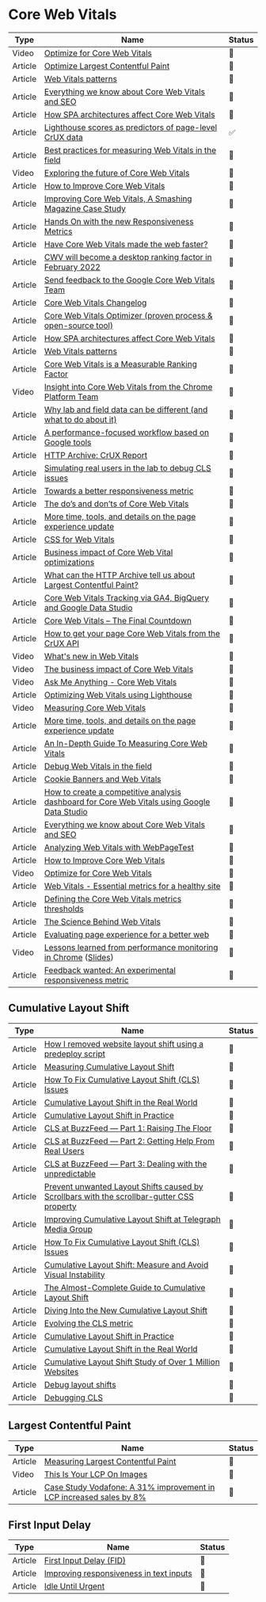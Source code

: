 # Core Web Vitals

| Type    | Name                                                                                                                                                                                                 | Status             |
| ------- | ---------------------------------------------------------------------------------------------------------------------------------------------------------------------------------------------------- | ------------------ |
| Video   | [Optimize for Core Web Vitals](https://www.youtube.com/watch?v=AQqFZ5t8uNc&ab_channel=GoogleChromeDevelopers)                                                                                        | 🎥                 |
| Article | [Optimize Largest Contentful Paint](https://web.dev/optimize-lcp/)                                                                                                                                   | 📑                 |
| Article | [Web Vitals patterns](web.dev/patterns/web-vitals-patterns)                                                                                                                                          | 📑                 |
| Article | [Everything we know about Core Web Vitals and SEO](https://simonhearne.com/2021/core-web-vitals-seo)                                                                                                 | 📑                 |
| Article | [How SPA architectures affect Core Web Vitals](https://web.dev/vitals-spa-faq)                                                                                                                       | 📑                 |
| Article | [Lighthouse scores as predictors of page-level CrUX data](https://discuss.httparchive.org/t/lighthouse-scores-as-predictors-of-page-level-crux-data/2232)                                            | :white_check_mark: |
| Article | [Best practices for measuring Web Vitals in the field](https://web.dev/vitals-field-measurement-best-practices/)                                                                                     | 📑                 |
| Video   | [Exploring the future of Core Web Vitals](https://www.youtube.com/watch?v=iNfz9tg-wyg)                                                                                                               | 📑                 |
| Article | [How to Improve Core Web Vitals](https://simonhearne.com/2020/core-web-vitals)                                                                                                                       | 📑                 |
| Article | [Improving Core Web Vitals, A Smashing Magazine Case Study](https://www.smashingmagazine.com/2021/12/core-web-vitals-case-study-smashing-magazine)                                                   | :bookmark_tabs:    |
| Article | [Hands On with the new Responsiveness Metrics](https://calendar.perfplanet.com/2021/hands-on-with-the-new-responsiveness-metrics)                                                                    | :bookmark_tabs:    |
| Article | [Have Core Web Vitals made the web faster?](https://calendar.perfplanet.com/2021/have-core-web-vitals-made-the-web-faster)                                                                           | :bookmark_tabs:    |
| Article | [CWV will become a desktop ranking factor in February 2022](https://developers.google.com/search/blog/2021/11/bringing-page-experience-to-desktop)                                                   | :bookmark_tabs:    |
| Article | [Send feedback to the Google Core Web Vitals Team](https://groups.google.com/g/web-vitals-feedback)                                                                                                  | :bookmark_tabs:    |
| Article | [Core Web Vitals Changelog](https://chromium.googlesource.com/chromium/src/+/refs/heads/main/docs/speed/metrics_changelog/README.md)                                                                 | :bookmark_tabs:    |
| Article | [Core Web Vitals Optimizer (proven process & open-source tool)](https://github.com/fabkrum/core-web-vitals-optimizer/blob/main/README.md)                                                            | :bookmark_tabs:    |
| Article | [How SPA architectures affect Core Web Vitals](https://web.dev/vitals-spa-faq)                                                                                                                       | :bookmark_tabs:    |
| Article | [Web Vitals patterns](https://web.dev/patterns/web-vitals-patterns)                                                                                                                                  | :bookmark_tabs:    |
| Article | [Core Web Vitals is a Measurable Ranking Factor](https://www.sistrix.com/blog/core-web-vitals-is-a-measurable-ranking-factor)                                                                        | :bookmark_tabs:    |
| Video   | [Insight into Core Web Vitals from the Chrome Platform Team](https://www.youtube.com/watch?v=CcHCbFhx2UM)                                                                                            | :bookmark_tabs:    |
| Article | [Why lab and field data can be different (and what to do about it)](https://web.dev/lab-and-field-data-differences)                                                                                  | :bookmark_tabs:    |
| Article | [A performance-focused workflow based on Google tools](https://web.dev/vitals-tools-workflow)                                                                                                        | :bookmark_tabs:    |
| Article | [HTTP Archive: CrUX Report](https://httparchive.org/reports/chrome-ux-report)                                                                                                                        | :bookmark_tabs:    |
| Article | [Simulating real users in the lab to debug CLS issues](https://dev.to/rick_viscomi/simulating-real-users-in-the-lab-to-debug-cls-issues-3hnp)                                                        | :bookmark_tabs:    |
| Article | [Towards a better responsiveness metric](https://web.dev/better-responsiveness-metric)                                                                                                               | :bookmark_tabs:    |
| Article | [The do’s and don’ts of Core Web Vitals](https://contentsquare.com/blog/the-dos-and-donts-of-core-web-vitals-with-iprospect)                                                                         | :bookmark_tabs:    |
| Article | [More time, tools, and details on the page experience update](https://developers.google.com/search/blog/2021/04/more-details-page-experience)                                                        | :bookmark_tabs:    |
| Article | [CSS for Web Vitals](https://web.dev/css-web-vitals)                                                                                                                                                 | :bookmark_tabs:    |
| Article | [Business impact of Core Web Vital optimizations](https://wpostats.com/tags/core%20web%20vitals)                                                                                                     | :bookmark_tabs:    |
| Article | [What can the HTTP Archive tell us about Largest Contentful Paint?](https://paulcalvano.com/2021-06-07-lcp-httparchive)                                                                              | :bookmark_tabs:    |
| Article | [Core Web Vitals Tracking via GA4, BigQuery and Google Data Studio](https://bigcommerce.websiteadvantage.com.au/core-web-vitals-ga4-bigquery-data-studio)                                            | :bookmark_tabs:    |
| Article | [Core Web Vitals – The Final Countdown](https://www.netcentric.biz/insights/2021/05/core-web-vitals.html)                                                                                            | :bookmark_tabs:    |
| Article | [How to get your page Core Web Vitals from the CrUX API](https://github.com/fabkrum/web-performance-resources/blob/master/crux-page-data.md)                                                         | :bookmark_tabs:    |
| Video   | [What's new in Web Vitals](https://www.youtube.com/watch?v=XxvHY4wC8Co)                                                                                                                              | :bookmark_tabs:    |
| Video   | [The business impact of Core Web Vitals](http://youtube.com/watch?v=nPmAE0YjGK0)                                                                                                                     | :bookmark_tabs:    |
| Video   | [Ask Me Anything - Core Web Vitals](https://www.youtube.com/watch?v=HWm6WNkHs90&t=615s)                                                                                                              | :bookmark_tabs:    |
| Article | [Optimizing Web Vitals using Lighthouse](https://web.dev/optimize-vitals-lighthouse)                                                                                                                 | :bookmark_tabs:    |
| Video   | [Measuring Core Web Vitals](https://www.youtube.com/watch?v=9RpREJjoeRI)                                                                                                                             | :bookmark_tabs:    |
| Article | [More time, tools, and details on the page experience update](https://developers.google.com/search/blog/2021/04/more-details-page-experience)                                                        | :bookmark_tabs:    |
| Article | [An In-Depth Guide To Measuring Core Web Vitals](https://www.smashingmagazine.com/2021/04/complete-guide-measure-core-web-vitals)                                                                    | :bookmark_tabs:    |
| Article | [Debug Web Vitals in the field](https://web.dev/debug-web-vitals-in-the-field)                                                                                                                       | :bookmark_tabs:    |
| Article | [Cookie Banners and Web Vitals](https://blr.design/blog/cookie-banner-web-vitals)                                                                                                                    | :bookmark_tabs:    |
| Article | [How to create a competitive analysis dashboard for Core Web Vitals using Google Data Studio](https://www.deepcrawl.com/blog/best-practice/cmpetitive-analysis-core-web-vitals-google-data-studio)   | :bookmark_tabs:    |
| Article | [Everything we know about Core Web Vitals and SEO](https://simonhearne.com/2021/core-web-vitals-seo)                                                                                                 | :bookmark_tabs:    |
| Article | [Analyzing Web Vitals with WebPageTest](https://calendar.perfplanet.com/2020/analyzing-web-vitals-with-webpagetest)                                                                                  | :bookmark_tabs:    |
| Article | [How to Improve Core Web Vitals](https://simonhearne.com/2020/core-web-vitals)                                                                                                                       | :bookmark_tabs:    |
| Video   | [Optimize for Core Web Vitals](https://www.youtube.com/watch?v=AQqFZ5t8uNc)                                                                                                                          | :bookmark_tabs:    |
| Article | [Web Vitals - Essential metrics for a healthy site](https://web.dev/vitals)                                                                                                                          | :bookmark_tabs:    |
| Article | [Defining the Core Web Vitals metrics thresholds](https://web.dev/defining-core-web-vitals-thresholds)                                                                                               | :bookmark_tabs:    |
| Article | [The Science Behind Web Vitals](https://blog.chromium.org/2020/05/the-science-behind-web-vitals.html)                                                                                                | :bookmark_tabs:    |
| Article | [Evaluating page experience for a better web](https://developers.google.com/search/blog/2020/05/evaluating-page-experience)                                                                          | :bookmark_tabs:    |
| Video   | [Lessons learned from performance monitoring in Chrome](https://www.youtube.com/watch?v=ctavZT87syI) ([Slides](https://www.slideshare.net/AnnieSullivan9/mnitoring-and-metrics-in-chrome-196438420)) | :bookmark_tabs:    |
| Article | [Feedback wanted: An experimental responsiveness metric](https://web.dev/responsiveness)                                                                                                             | :bookmark_tabs:    |

## Cumulative Layout Shift

| Type    | Name                                                                                                                                                                                                                    | Status          |
| ------- | ----------------------------------------------------------------------------------------------------------------------------------------------------------------------------------------------------------------------- | --------------- |
| Article | [How I removed website layout shift using a predeploy script](https://levelup.gitconnected.com/improving-cumulative-layout-shift-on-pre-deploy-stage-1636fb1386cc)                                                      | :bookmark_tabs: |
| Article | [Measuring Cumulative Layout Shift](https://requestmetrics.com/web-performance/cumulative-layout-shift)                                                                                                                 | :bookmark_tabs: |
| Article | [How To Fix Cumulative Layout Shift (CLS) Issues](https://www.smashingmagazine.com/2021/06/how-to-fix-cumulative-layout-shift-issues/)                                                                                  | :bookmark_tabs: |
| Article | [Cumulative Layout Shift in the Real World](https://nicj.net/cumulative-layout-shift-in-the-real-world)                                                                                                                 | :bookmark_tabs: |
| Article | [Cumulative Layout Shift in Practice](https://nicj.net/cumulative-layout-shift-in-practice)                                                                                                                             | :bookmark_tabs: |
| Article | [CLS at BuzzFeed — Part 1: Raising The Floor](https://tech.buzzfeed.com/improving-cumulative-layout-shift-at-buzzfeed-part-1-8b7ead2381dd)                                                                              | :bookmark_tabs: |
| Article | [CLS at BuzzFeed — Part 2: Getting Help From Real Users](https://tech.buzzfeed.com/improving-cumulative-layout-shift-at-buzzfeed-part-2-2a846adeb097)                                                                   | :bookmark_tabs: |
| Article | [CLS at BuzzFeed — Part 3: Dealing with the unpredictable](https://tech.buzzfeed.com/improving-cumulative-layout-shift-at-buzzfeed-part-2-2a846adeb097)                                                                 | :bookmark_tabs: |
| Article | [Prevent unwanted Layout Shifts caused by Scrollbars with the scrollbar-gutter CSS property](https://www.bram.us/2021/07/23/pevent-unwanted-layout-shifts-caused-by-scrollbars-with-the-scrollbar-gutter-css-property/) | :bookmark_tabs: |
| Article | [Improving Cumulative Layout Shift at Telegraph Media Group](https://web.dev/telegraph/)                                                                                                                                | :bookmark_tabs: |
| Article | [How To Fix Cumulative Layout Shift (CLS) Issues](https://www.smashingmagazine.com/2021/06/how-to-fix-cumulative-layout-shift-issues/)                                                                                  | :bookmark_tabs: |
| Article | [Cumulative Layout Shift: Measure and Avoid Visual Instability](https://calibreapp.com/blog/cumulative-layout-shift)                                                                                                    | :bookmark_tabs: |
| Article | [The Almost-Complete Guide to Cumulative Layout Shift](https://jessbpeck.com/posts/completecls/)                                                                                                                        | :bookmark_tabs: |
| Article | [Diving Into the New Cumulative Layout Shift](https://blog.webpagetest.org/posts/understanding-the-new-cumulative-layout-shift/)                                                                                        | :bookmark_tabs: |
| Article | [Evolving the CLS metric](https://web.dev/evolving-cls/)                                                                                                                                                                | :bookmark_tabs: |
| Article | [Cumulative Layout Shift in Practice](https://nicj.net/cumulative-layout-shift-in-practice/)                                                                                                                            | :bookmark_tabs: |
| Article | [Cumulative Layout Shift in the Real World](https://nicj.net/cumulative-layout-shift-in-the-real-world/)                                                                                                                | :bookmark_tabs: |
| Article | [Cumulative Layout Shift Study of Over 1 Million Websites](https://www.seoclarity.net/blog/core-web-vitals-study)                                                                                                       | :bookmark_tabs: |
| Article | [Debug layout shifts](https://web.dev/debug-layout-shifts/)                                                                                                                                                             | :bookmark_tabs: |
| Article | [Debugging CLS](https://docs.google.com/document/d/1H-LiSW_oUzugtu_YLXAzxgJkiEcr4bU3qpw84zFUsCQ/edit?resourcekey=0-pKSNORFdLG9lgpOKwSwXFA#heading=h.b9ipz2aa3niy)                                                       | :bookmark_tabs: |

## Largest Contentful Paint

| Type    | Name                                                                                                      | Status          |
| ------- | --------------------------------------------------------------------------------------------------------- | --------------- |
| Article | [Measuring Largest Contentful Paint](https://requestmetrics.com/web-performance/largest-contentful-paint) | :bookmark_tabs: |
| Video   | [This Is Your LCP On Images](https://www.youtube.com/watch?v=YMqnPeZHcuc)                                 | :bookmark_tabs: |
| Article | [Case Study Vodafone: A 31% improvement in LCP increased sales by 8%](https://web.dev/vodafone/)          | :bookmark_tabs: |

## First Input Delay

| Type    | Name                                                                                                                   | Status          |
| ------- | ---------------------------------------------------------------------------------------------------------------------- | --------------- |
| Article | [First Input Delay (FID)](https://web.dev/fid)                                                                         | :bookmark_tabs: |
| Article | [Improving responsiveness in text inputs](https://nolanlawson.com/2021/08/08/improving-responsiveness-in-text-inputs/) | :bookmark_tabs: |
| Article | [Idle Until Urgent](https://philipwalton.com/articles/idle-until-urgent/)                                              | :bookmark_tabs: |
